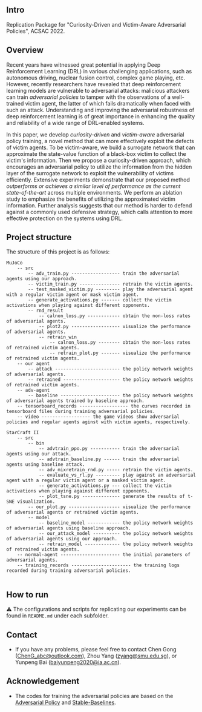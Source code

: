 ## Intro

Replication Package for "Curiosity-Driven and Victim-Aware Adversarial Policies", ACSAC 2022.

## Overview

Recent years have witnessed great potential in applying Deep Reinforcement Learning (DRL) in various challenging applications, such as autonomous driving, nuclear fusion control, complex game playing, etc. 
However, recently researchers have revealed that deep reinforcement learning models are vulnerable to adversarial attacks: malicious attackers can train *adversarial policies* to tamper with the observations of a well-trained victim agent, the latter of which fails dramatically when faced with such an attack. Understanding and improving the adversarial robustness of deep reinforcement learning is of great importance in enhancing the quality and reliability of a wide range of DRL-enabled systems. 

In this paper, we develop *curiosity-driven* and *victim-aware* adversarial policy training, a novel method that can more effectively exploit the defects of victim agents. 
To be victim-aware, we build a surrogate network that can approximate the state-value function of a black-box victim to collect the victim's information. 
Then we propose a curiosity-driven approach, which encourages an adversarial policy to utilize the information from the hidden layer of the surrogate network to exploit the vulnerability of victims efficiently. 
Extensive experiments demonstrate that our proposed method *outperforms or achieves a similar level of performance as the current state-of-the-art* across multiple environments. We perform an ablation study to emphasize the benefits of utilizing the approximated victim information. 
Further analysis suggests that our method is harder to defend against a commonly used defensive strategy, which calls attention to more effective protection on the systems using DRL.

## Project structure

The structure of this project is as follows:
```
MuJoCo
    -- src
        -- adv_train.py ------------------ train the adversarial agents using our approach.
        -- victim_train.py --------------- retrain the victim agents.
        -- test_masked_victim.py --------- play the adversarial agent with a regular victim agent or mask victim agent.
        -- generate_activations.py ------- collect the victim activations when playing against different opponents.
        -- rnd_result
            -- calnon_loss.py ------------ obtain the non-loss rates of adversarial agents.
            -- plot2.py ------------------ visualize the performance of adversarial agents.
            -- retrain_win
                -- calnon_loss.py -------- obtain the non-loss rates of retrained victim agents.
                -- retrain_plot.py ------- visualize the performance of retrained victim agents.
    -- our agent
        -- attack ------------------------ the policy network weights of adversarial agents.
        -- retrained --------------------- the policy network weights of retrained victim agents.
    -- adv-agent
        -- baseline ---------------------- the policy network weights of adversarial agents trained by baseline approach.
    -- tensorboard_records ------------------ the curves recorded in tensorboard files during training adversarial policies.
    -- video ------------------ the game videos show adversarial policies and regular agents aginst with victim agents, respectively.
        
StarCraft II
    -- src
        -- bin
            -- advtrain_ppo.py ----------- train the adversarial agents using our attack.
            -- advtrain_baseline.py ------ train the adversarial agents using baseline attack.
            -- adv_mixretrain_rnd.py ----- retrain the victim agents.
            -- evaluate_vs_rl.py --------- play against an adversarial agent with a regular victim agent or a masked victim agent.
            -- generate_activations.py --- collect the victim activations when playing against different opponents.
            -- plot_tsne.py -------------- generate the results of t-SNE visualization.
        -- our_plot.py ------------------- visualize the performance of adversarial agents or retrained victim agents.
        -- model
            -- baseline_model ------------ the policy network weights of adversarial agents using baseline approach.
            -- our_attack_model ---------- the policy network weights of adversarial agents using our approach.
            -- retrain_model ------------- the policy network weights of retrained victim agents.
    -- normal-agent ---------------------- the initial parameters of adversarial agents.
    -- training_records ---------------------- the training logs recorded during training adversarial policies.
            
```

## How to run

⚠️ The configurations and scripts for replicating our experiments can be found in `README.md` under each subfolder. 

## Contact

- If you have any problems, please feel free to contact Chen Gong (ChenG_abc@outlook.com), Zhou Yang (zyang@smu.edu.sg), or Yunpeng Bai (baiyunpeng2020@ia.ac.cn).

## Acknowledgement

- The codes for training the adversarial policies are based on the [Adversarial Policy](https://github.com/psuwuxian/rl_adv_valuediff) and [Stable-Baselines](https://github.com/hill-a/stable-baselines).
